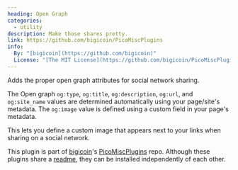 ```yaml
---
heading: Open Graph
categories:
  - utility
description: Make those shares pretty.
link: https://github.com/bigicoin/PicoMiscPlugins
info:
  By: "[bigicoin](https://github.com/bigicoin)"
  License: "[The MIT License](https://github.com/bigicoin/PicoMiscPlugins/blob/master/LICENSE)"
---
```


Adds the proper open graph attributes for social network sharing.

The Open graph `og:type`, `og:title`, `og:description`, `og:url`, and `og:site_name` values are determined automatically using your page/site's metadata.  The `og:image` value is defined using a custom field in your page's metadata.

This lets you define a custom image that appears next to your links when sharing on a social network.

This plugin is part of [bigicoin](https://github.com/bigicoin)'s [PicoMiscPlugins](https://github.com/bigicoin/PicoMiscPlugins) repo.  Although these plugins share a [readme](https://github.com/bigicoin/PicoMiscPlugins/blob/master/README.md), they can be installed independently of each other.
